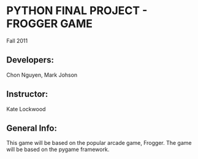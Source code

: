 PYTHON FINAL PROJECT - FROGGER GAME
======
Fall 2011

Developers:
-----------
Chon Nguyen, Mark Johson

Instructor:
-----------
Kate Lockwood

General Info:
-------------
This game will be based on the popular arcade game, Frogger.
The game will be based on the pygame framework.

